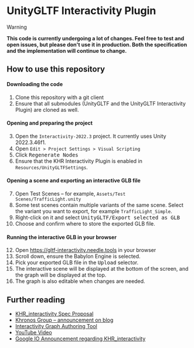 # UnityGLTF Interactivity Plugin

> [!WARNING]
> **This code is currently undergoing a lot of changes. Feel free to test and open issues, but please don't use it in production. Both the specification and the implementation will continue to change.**

## How to use this repository

#### Downloading the code
1. Clone this repository with a git client
2. Ensure that all submodules (UnityGLTF and the UnityGLTF Interactivity Plugin) are cloned as well.

#### Opening and preparing the project
3. Open the `Interactivity-2022.3` project. It currently uses Unity 2022.3.46f1.
4. Open `Edit > Project Settings > Visual Scripting`
5. Click <kbd>Regenerate Nodes</kbd>
6. Ensure that the KHR Interactivity Plugin is enabled in `Resources/UnityGLTFSettings`.

#### Opening a scene and exporting an interactive GLB file
7. Open Test Scenes – for example, `Assets/Test Scenes/TrafficLight.unity`
8. Some test scenes contain multiple variants of the same scene. Select the variant you want to export, for example `TrafficLight_Simple`.
9. Right-click on it and select <kbd>UnityGLTF/Export selected as GLB</kbd>
10. Choose and confirm where to store the exported GLB file.

#### Running the interactive GLB in your browser
12. Open https://gltf-interactivity.needle.tools in your browser
13. Scroll down, ensure the Babylon Engine is selected.
14. Pick your exported GLB file in the <kbd>Upload</kbd> selector.
15. The interactive scene will be displayed at the bottom of the screen, and the graph will be displayed at the top.
16. The graph is also editable when changes are needed.

## Further reading

- [KHR_interactivity Spec Proposal](https://github.com/KhronosGroup/glTF/blob/interactivity/extensions/2.0/Khronos/KHR_interactivity/Specification.adoc)
- [Khronos Group – announcement on blog](https://www.khronos.org/blog/gltf-interactivity-specification-released-for-public-comment)
- [Interactivity Graph Authoring Tool](https://github.com/KhronosGroup/glTF-InteractivityGraph-AuthoringTool/tree/initial-work-merge)
- [YouTube Video](https://www.youtube.com/watch?v=-XLOkDiAYkQ)
- [Google IO Announcement regarding KHR_interactivity](https://developers.googleblog.com/en/google-ar-at-io-2024-new-geospatial-ar-features-and-more/)
